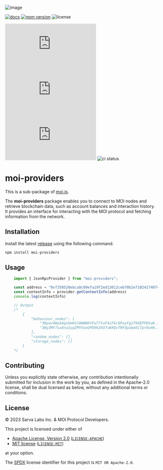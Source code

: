 ![image](https://moi-polo.s3.amazonaws.com/banner.png)

[latestrelease]: https://github.com/sarvalabs/moi.js/releases/latest
[issueslink]: https://github.com/sarvalabs/moi.js/issues
[pullslink]: https://github.com/sarvalabs/moi.js/pulls
[pkgdocs]: https://docs.moi.technology/docs/build/packages/moi.js

[![docs](https://img.shields.io/badge/npm-documentation-red?style=for-the-badge)][pkgdocs]
[![npm version](https://img.shields.io/npm/v/moi.js.svg?style=for-the-badge)](https://npmjs.com/moi.js)
![license](https://img.shields.io/badge/license-MIT%2FApache--2.0-informational?style=for-the-badge)

[![latest tag](https://img.shields.io/github/v/tag/sarvalabs/moi.js?color=blue&label=latest%20tag&sort=semver&style=for-the-badge)][latestrelease]
[![issue count](https://img.shields.io/github/issues/sarvalabs/moi.js?style=for-the-badge&color=yellow)][issueslink]
[![pulls count](https://img.shields.io/github/issues-pr/sarvalabs/moi.js?style=for-the-badge&color=brightgreen)][pullslink]
![ci status](https://img.shields.io/github/actions/workflow/status/sarvalabs/moi.js/ci.yml?label=ci&style=for-the-badge)


# moi-providers

This is a sub-package of [moi.js](https://github.com/sarvalabs/moi.js).

The **moi-providers** package enables you to connect to MOI nodes and retrieve blockchain data, such as account balances and interaction history. It provides an interface for interacting with the MOI protocol and fetching information from the network.

## Installation
Install the latest [release](https://github.com/sarvalabs/moi.js/releases) using the following command.

```sh
npm install moi-providers
```

## Usage

```javascript
    import { JsonRpcProvider } from "moi-providers";

    const address = "0xf350520ebca8c09efa19f2ed13012ceb70b2e710241748f4ac11bd4a9b43949b"
    const contextInfo = provider.getContextInfo(address)
    console.log(contextInfo)

    // Output
    /*
        {
            "behaviour_nodes": [
                "3Wywv4WykAqs6mH1YAWNHKYFw77tuF4iFkcQPxyFgzT9XEPPEkaK.16Uiu2HAkzhT4eoJoQWz9P7S65j6F6dSHEVGN925AXg5kqhisgSai",
                "3Wy3MY7saXna1ypZMYVooUPD9k3hU7vWXQvTRFdpabmSC7pr8om9.16Uiu2HAm3hy8wAw9hjuxXqGGmnpQQrU7ouZWwJuDAQJbesvg49hX"
            ],
            "random_nodes": [],
            "storage_nodes": []
        }
    */
```

## Contributing
Unless you explicitly state otherwise, any contribution intentionally submitted
for inclusion in the work by you, as defined in the Apache-2.0 license, shall be
dual licensed as below, without any additional terms or conditions.

## License
&copy; 2023 Sarva Labs Inc. & MOI Protocol Developers.

This project is licensed under either of
- [Apache License, Version 2.0](https://www.apache.org/licenses/LICENSE-2.0) ([`LICENSE-APACHE`](LICENSE-APACHE))
- [MIT license](https://opensource.org/licenses/MIT) ([`LICENSE-MIT`](LICENSE-MIT))

at your option.

The [SPDX](https://spdx.dev) license identifier for this project is `MIT OR Apache-2.0`.
